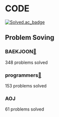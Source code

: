 # CODE

[![Solved.ac_badge](http://mazassumnida.wtf/api/mini/generate_badge?boj=bluesky5030)](https://solved.ac/bluesky5030)

## Problem Soving

### BAEKJOON[🚀](https://www.acmicpc.net/)

348 problems solved

### programmers[🚀](https://programmers.co.kr/learn/challenges?tab=all_challenges)

153 problems solved

### AOJ

61 problems solved
